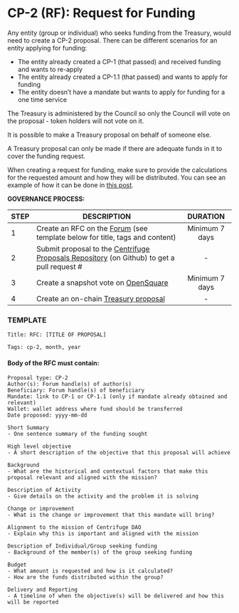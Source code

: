 # CP-2 (RF): Request for Funding

Any entity (group or individual) who seeks funding from the Treasury, would need to create a CP-2 proposal. There can be different scenarios for an entity applying for funding:

- The entity already created a CP-1 (that passed) and received funding and wants to re-apply
- The entity already created a CP-1.1 (that passed) and wants to apply for funding
- The entity doesn’t have a mandate but wants to apply for funding for a one time service

The Treasury is administered by the Council so only the Council will vote on the proposal - token holders will not vote on it. 

It is possible to make a Treasury proposal on behalf of someone else.

A Treasury proposal can only be made if there are adequate funds in it to cover the funding request.

When creating a request for funding, make sure to provide the calculations for the requested amount and how they will be distributed. You can see an example of how it can be done in [this post](https://gov.centrifuge.io/t/rfc-establishing-a-centrifuge-credit-group/3554).

**GOVERNANCE PROCESS:**

|STEP|DESCRIPTION|DURATION|
| --- | --- | :---: |
|1|Create an RFC on the [Forum](https://gov.centrifuge.io/c/cfg-governance/request-for-comments/37) (see template below for title, tags and content)|Minimum 7 days|
|2|Submit proposal to the [Centrifuge Proposals Repository](https://github.com/centrifuge/cps) (on Github) to get a pull request #|-|
|3|Create a snapshot vote on [OpenSquare](https://voting.opensquare.io/space/centrifuge)|Minimum 7 days|
|4|Create an on-chain [Treasury proposal](https://polkadot.js.org/apps/?rpc=wss%3A%2F%2Ffullnode.parachain.centrifuge.io#/treasury)|-|

### TEMPLATE
```
Title: RFC: [TITLE OF PROPOSAL]

Tags: cp-2, month, year
```
#### Body of the RFC must contain:
```
Proposal type: CP-2
Author(s): Forum handle(s) of author(s)
Beneficiary: Forum handle(s) of beneficiary
Mandate: link to CP-1 or CP-1.1 (only if mandate already obtained and relevant)
Wallet: wallet address where fund should be transferred
Date proposed: yyyy-mm-dd

Short Summary 
- One sentence summary of the funding sought

High level objective 
- A short description of the objective that this proposal will achieve

Background 
- What are the historical and contextual factors that make this proposal relevant and aligned with the mission?

Description of Activity 
- Give details on the activity and the problem it is solving

Change or improvement 
- What is the change or improvement that this mandate will bring?

Alignment to the mission of Centrifuge DAO
- Explain why this is important and aligned with the mission

Description of Individual/Group seeking funding
- Background of the member(s) of the group seeking funding

Budget
- What amount is requested and how is it calculated?
- How are the funds distributed within the group?

Delivery and Reporting
- A timeline of when the objective(s) will be delivered and how this will be reported
```
